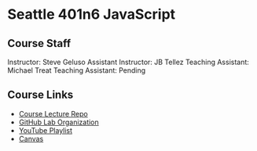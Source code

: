# Seattle 401n6 JavaScript

## Course Staff
Instructor: Steve Geluso
Assistant Instructor: JB Tellez
Teaching Assistant: Michael Treat
Teaching Assistant: Pending

## Course Links
* [Course Lecture Repo](https://github.com/codefellows/seattle-javascript-401n6)
* [GitHub Lab Organization](https://github.com/codefellows-seattle-javascript-401n6)
* [YouTube Playlist](https://www.youtube.com/playlist?list=PLVngfM2hsbi_Il-_TEUJRjD60_O6mXbcT)
* [Canvas](https://canvas.instructure.com/courses/1275855?invitation=2r8oiMQxWUciByi06iHqPZ3sm4R8D0McaTbPwl6f)

